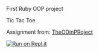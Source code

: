 First Ruby OOP project

Tic Tac Toe

Assignment from: <a href="https://www.theodinproject.com/lessons/oop" target="_blank">TheODinPRoject</a>

[![Run on Repl.it](https://repl.it/badge/github/Clumsynite/ruby-tic_tac_toe)](https://repl.it/github/Clumsynite/ruby-tic_tac_toe)
